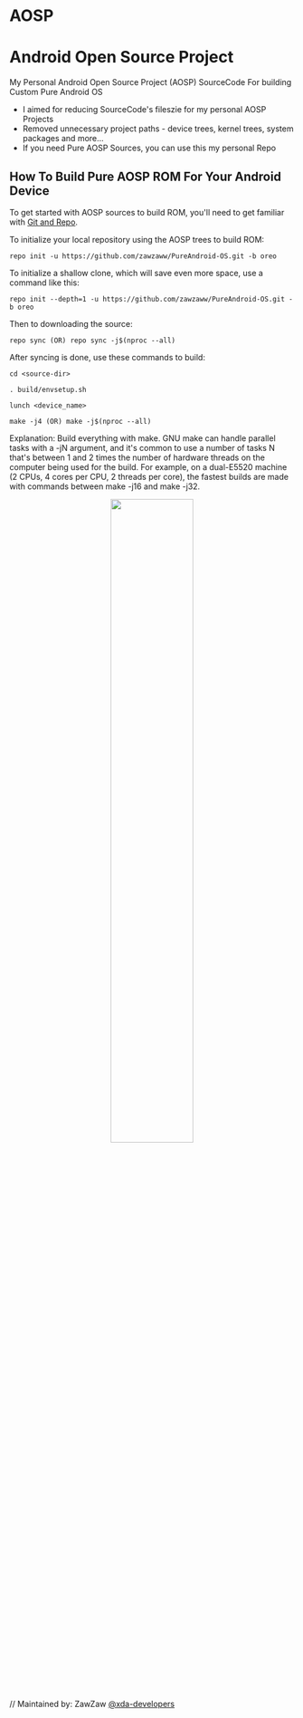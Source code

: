 # AOSP
# Android Open Source Project

My Personal Android Open Source Project (AOSP) SourceCode For building Custom Pure Android OS

- I aimed for reducing SourceCode's fileszie for my personal AOSP Projects
- Removed unnecessary project paths - device trees, kernel trees, system packages and more...
- If you need Pure AOSP Sources, you can use this my personal Repo


## How To Build Pure AOSP ROM For Your Android Device

To get started with AOSP sources to build ROM, you'll need to get
familiar with [Git and Repo](https://source.android.com/source/using-repo.html).


To initialize your local repository using the AOSP trees to build ROM:

    repo init -u https://github.com/zawzaww/PureAndroid-OS.git -b oreo

To initialize a shallow clone, which will save even more space, use a command like this:

    repo init --depth=1 -u https://github.com/zawzaww/PureAndroid-OS.git -b oreo

Then to downloading the source:

    repo sync (OR) repo sync -j$(nproc --all)           


After syncing is done, use these commands to build:

    cd <source-dir>

    . build/envsetup.sh

    lunch <device_name>

    make -j4 (OR) make -j$(nproc --all) 

Explanation:
Build everything with make. GNU make can handle parallel tasks with a -jN argument, and it's common to use a number of tasks N that's between 1 and 2 times the number of hardware threads on the computer being used for the build. For example, on a dual-E5520 machine (2 CPUs, 4 cores per CPU, 2 threads per core), the fastest builds are made with commands between make -j16 and make -j32.

<center><img src="http://androiddeveloper.galileo.edu/wp-content/uploads/2017/04/android-open-source-project-e1493408015792.png" height="54%" width="54%;"/></center>

// Maintained by: ZawZaw [@xda-developers](https://forum.xda-developers.com/member.php?u=7581611)
